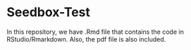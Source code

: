 # Seedbox-Test

In this repository, we have .Rmd file that contains the code in RStudio/Rmarkdown. Also, the pdf file is also included.
